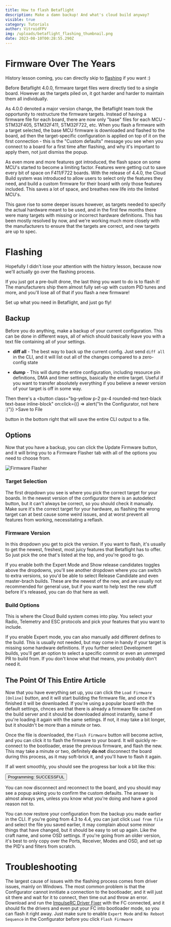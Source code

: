 ```yaml
---
title: How to flash Betaflight
description: Make a damn backup! And what's cloud build anyway?
visible: true
category: Tutorials
author: VitroidFPV
img: /uploads/betaflight_flashing_thumbnail.png
date: 2023-08-10T00:28:55.290Z
---
```


<script>
	import GridBox from "$components/articlesPage/GridBox.svelte";
	import GridItem from "$components/articlesPage/GridItem.svelte";
	import Tablist from "$components/articlesPage/Tablist.svelte";
	import Tab from "$components/articlesPage/Tab.svelte";
	import Admonition from "$components/articlesPage/Admonition.svelte";
	import ConfettiWrapper from "$components/ConfettiWrapper.svelte";
</script>

# Firmware Over The Years

History lesson coming, you can directly skip to [flashing](#flashing) if you want :)

Before Betaflight 4.0.0, firmware target files were directly tied to a single board. However as the targets piled on, it got harder and harder to maintain them all individually.

As 4.0.0 denoted a major version change, the Betaflight team took the opportunity to restructure the firmware targets. Instead of having a firmware file for each board, there are now only "base" files for each MCU - STM32F405, STM32F411, STM32F722, etc. When you flash a firmware with a target selected, the base MCU firmware is downloaded and flashed to the board, ad then the target-specific configuration is applied on top of it on the first connection - this is the "Custom defaults" message you see when you connect to a board for a first time after flashing, and why it's important to apply them, not just dismiss the popup.

As even more and more features got introduced, the flash space on some MCU's started to become a limiting factor. Features were getting cut to save every bit of space on F411/F722 boards. With the release of 4.4.0, the Cloud Build system was introduced to allow users to select only the features they need, and build a custom firmware for their board with only those features included. This saves a lot of space, and breathes new life into the limited MCU's.

This gave rise to some deeper issues however, as targets needed to specify the actual hardware meant to be used, and in the first few months there were many targets with missing or incorrect hardware definitions. This has been mostly resolved by now, and we're working much more closely with the manufacturers to ensure that the targets are correct, and new targets are up to spec.

# Flashing
Hopefully I didn't lose your attention with the history lesson, because now we'll actually go over the flashing process.

<Admonition type="danger" title="Pre-builts">

If you just got a pre-built drone, the last thing you want to do is to flash it! The manufacturers ship them almost fully set-up with custom PID tunes and more, and you'll lose all of that if you flash a new firmware! 

Set up what you need in Betaflight, and just go fly!

</Admonition>

## Backup
Before you do anything, make a backup of your current configuration. This can be done in different ways, all of which should basically leave you with a text file containing all of your settings.

* **diff all** - The best way to back up the current config. Just send `diff all` in the CLI, and it will list out all of the changes compared to a zero-config state

* **dump** - This will dump the entire configuration, including resource pin definitions, DMA and timer settings, basically the entire target. Useful if you want to transfer absolutely everything if you believe a newer version of your target is off in some way.

Then there's a
<button class="bg-yellow p-2 px-4 rounded-md text-black text-base inline-block" on:click={() => alert("In the Configurator, not here :)")} >Save to File</button> 

button in the bottom right that will save the entire CLI output to a file.

## Options
Now that you have a backup, you can click the Update Firmware button, and it will bring you to a Firmware Flasher tab with all of the options you need to choose from.

![Firmware Flasher](/uploads/betaflight_flashing_flasher.png)

### Target Selection
The first dropdown you see is where you pick the correct target for your boards. In the newest version of the configurator there is an autodetect button, but it can't always be correct, so you should check it manually. Make sure it's the correct target for your hardware, as flashing the wrong target can at best cause some weird issues, and at worst prevent all features from working, necessitating a reflash.

### Firmware Version
In this dropdown you get to pick the version. If you want to flash, it's usually to get the newest, freshest, most juicy features that Betaflight has to offer. So just pick the one that's listed at the top, and you're good to go.

If you enable both the Expert Mode and Show release candidates toggles above the dropdowns, you'll see another dropdown where you can switch to extra versions, so you'd be able to select Release Candidate and even master-brach builds. These are the newest of the new, and are usually not recommended for general use, but if you want to help test the new stuff before it's released, you can do that here as well.

### Build Options
This is where the Cloud Build system comes into play. You select your Radio, Telemetry and ESC protocols and pick your features that you want to include. 

If you enable Expert mode, you can also manually add different defines to the build. This is usually not needed, but may come in handy if your target is missing some hardware definitions. If you further select Development builds, you'll get an option to select a specific commit or even an unmerged PR to build from. If you don't know what that means, you probably don't need it.

## The Point Of This Entire Article
Now that you have everything set up, you can click the `Load Firmware [Online]` button, and it will start building the firmware file, and once it's finished it will be downloaded. If you're using a popular board with the default settings,  chnces are that there is already a firmware file cached on the build server and it should be downloaded almost instantly, same if you're loading it again with the same settings. If not, it may take a bit longer, but it shouldn't be more than a minute or two.

Once the file is downloaded, the `Flash Firmware` button will become active, and you can click it to flash the firmware to your board. It will quickly re-connect to the bootloader, erase the previous firmware, and flash the new. This may take a minute or two, definitely **do not** disconnect the board during this process, as it may soft-brick it, and you'll have to flash it again.

If all went smoothly, you should see the progress bar look a bit like this:

<ConfettiWrapper>

<button class="bg-green p-2 px-4 rounded-md text-black text-base w-full">Programming: SUCCESSFUL</button> 


<!-- <Confetti x={[-4, 4]} y={[-3, 3]} delay={[0, 50]} amount=200 fallDistance="100px" colorArray={["#90d95b", "#2ad162", "#87cc52", "#5ad8e6"]}/> -->

</ConfettiWrapper>

You can now disconnect and reconnect to the board, and you should may see a popup asking you to confirm the custom defaults. The answer is almost always yes, unless you know what you're doing and have a good reason not to.

You can now restore your configuration from the backup you made earlier in the CLI. If you're going from 4.3 to 4.4, you can just click `Load from file` and select the file you saved earlier, it may complain about some minor things that have changed, but it should be easy to set up again. Like the craft name, and some OSD settings. If you're going from an older version, it's best to only copy over the Ports, Receiver, Modes and OSD, and set up the PID's and filters from scratch.

# Troubleshooting
The largest cause of issues with the flashing process comes from driver issues, mainly on Windows. The most common problem is that the Configurator cannot innitiate a connection to the bootloader, and it will just sit there and wait for it to connect, then time out and throw an error. Download and run the [ImpulseRC Driver Fixer](https://impulserc.com/pages/downloads) with the FC connected, and it should fix the drivers and even put your FC into bootloader mode, so you can flash it right away. Just make sure to enable `Expert Mode` and `No Reboot Sequence` in the Configurator before you click `Flash Firmware`